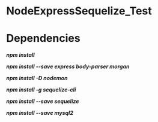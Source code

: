 # NodeExpressSequelize_Test

# Dependencies
***npm install***

***npm install --save express body-parser morgan***

***npm install -D nodemon***

***npm install -g sequelize-cli***

***npm install --save sequelize***

***npm install --save mysql2***
